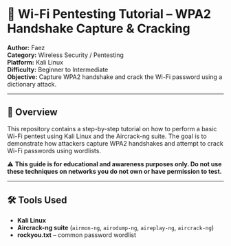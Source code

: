 # 📶 Wi-Fi Pentesting Tutorial – WPA2 Handshake Capture & Cracking

**Author:** Faez  
**Category:** Wireless Security / Pentesting  
**Platform:** Kali Linux  
**Difficulty:** Beginner to Intermediate  
**Objective:** Capture WPA2 handshake and crack the Wi-Fi password using a dictionary attack.

---

## 🧠 Overview

This repository contains a step-by-step tutorial on how to perform a basic Wi-Fi pentest using Kali Linux and the Aircrack-ng suite. The goal is to demonstrate how attackers capture WPA2 handshakes and attempt to crack Wi-Fi passwords using wordlists.

⚠️ **This guide is for educational and awareness purposes only. Do not use these techniques on networks you do not own or have permission to test.**

---

## 🛠️ Tools Used

- **Kali Linux**  
- **Aircrack-ng suite** (`airmon-ng`, `airodump-ng`, `aireplay-ng`, `aircrack-ng`)  
- **rockyou.txt** – common password wordlist


